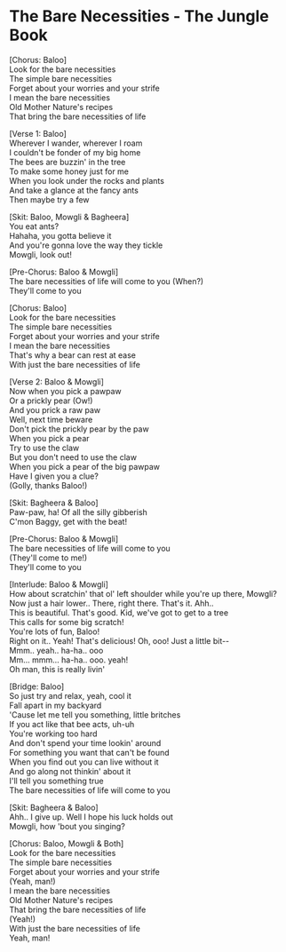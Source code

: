 # The Bare Necessities - The Jungle Book

[Chorus: Baloo]\
Look for the bare necessities\
The simple bare necessities\
Forget about your worries and your strife\
I mean the bare necessities\
Old Mother Nature's recipes\
That bring the bare necessities of life

[Verse 1: Baloo]\
Wherever I wander, wherever I roam\
I couldn't be fonder of my big home\
The bees are buzzin' in the tree\
To make some honey just for me\
When you look under the rocks and plants\
And take a glance at the fancy ants\
Then maybe try a few

[Skit: Baloo, Mowgli & Bagheera]\
You eat ants?\
Hahaha, you gotta believe it\
And you're gonna love the way they tickle\
Mowgli, look out!

[Pre-Chorus: Baloo & Mowgli]\
The bare necessities of life will come to you (When?)\
They'll come to you

[Chorus: Baloo]\
Look for the bare necessities\
The simple bare necessities\
Forget about your worries and your strife\
I mean the bare necessities\
That's why a bear can rest at ease\
With just the bare necessities of life

[Verse 2: Baloo & Mowgli]\
Now when you pick a pawpaw\
Or a prickly pear (Ow!)\
And you prick a raw paw\
Well, next time beware\
Don't pick the prickly pear by the paw\
When you pick a pear\
Try to use the claw\
But you don't need to use the claw\
When you pick a pear of the big pawpaw\
Have I given you a clue?\
(Golly, thanks Baloo!)

[Skit: Bagheera & Baloo]\
Paw-paw, ha! Of all the silly gibberish\
C'mon Baggy, get with the beat!

[Pre-Chorus: Baloo & Mowgli]\
The bare necessities of life will come to you\
(They'll come to me!)\
They'll come to you

[Interlude: Baloo & Mowgli]\
How about scratchin' that ol' left shoulder while you're up there, Mowgli?\
Now just a hair lower.. There, right there. That's it. Ahh..\
This is beautiful. That's good. Kid, we've got to get to a tree\
This calls for some big scratch!\
You're lots of fun, Baloo!\
Right on it.. Yeah! That's delicious! Oh, ooo! Just a little bit--\
Mmm.. yeah.. ha-ha.. ooo\
Mm... mmm... ha-ha.. ooo. yeah!\
Oh man, this is really livin'

[Bridge: Baloo]\
So just try and relax, yeah, cool it\
Fall apart in my backyard\
'Cause let me tell you something, little britches\
If you act like that bee acts, uh-uh\
You're working too hard\
And don't spend your time lookin' around\
For something you want that can't be found\
When you find out you can live without it\
And go along not thinkin' about it\
I'll tell you something true\
The bare necessities of life will come to you

[Skit: Bagheera & Baloo]\
Ahh.. I give up. Well I hope his luck holds out\
Mowgli, how 'bout you singing?

[Chorus: Baloo, Mowgli & Both]\
Look for the bare necessities\
The simple bare necessities\
Forget about your worries and your strife\
(Yeah, man!)\
I mean the bare necessities\
Old Mother Nature's recipes\
That bring the bare necessities of life\
(Yeah!)\
With just the bare necessities of life\
Yeah, man!